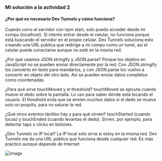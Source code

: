 ### Mi solución a la actividad 2

#### ¿Por qué es necesario Dev Tunnels y cómo funciona?
Cuando corro el servidor con npm start, solo puedo acceder desde mi compu (localhost). Si intento entrar desde el celular, no funciona porque está buscando el servidor en el propio celular. Dev Tunnels soluciona esto creando una URL pública que redirige a mi compu como un tunel, así el celular puede conectarse aunque no esté en la misma red.

¿Por qué usamos JSON.stringify y JSON.parse?
Porque los objetos en JavaScript no se pueden enviar directamente por la red. Con JSON.stringify los convierto en texto para mandarlos, y con JSON.parse los vuelvo a convertir en objeto del otro lado. Así se pueden enviar datos completos como coordenadas.

¿Para qué sirve touchMoved y el threshold?
touchMoved se ejecuta cuando muevo el dedo sobre la pantalla. Lo uso para saber dónde está tocando el usuario. El threshold evita que se envíen muchos datos si el dedo se mueve solo un poquito, para no saturar la red.

¿Qué otros eventos táctiles hay y para qué sirven?
touchStarted (cuando tocas) y touchEnded (cuando levantas el dedo). Sirven, por ejemplo, para detectar taps o clicks en botones.

¿Dev Tunnels vs IP local?
La IP local solo sirve si estoy en la misma red. Dev Tunnels me da una URL pública que funciona desde cualquier red. Es más práctico aunque depende de Internet.

![image](https://github.com/user-attachments/assets/d6443738-85bb-4df6-8895-996ce39fecd7)
